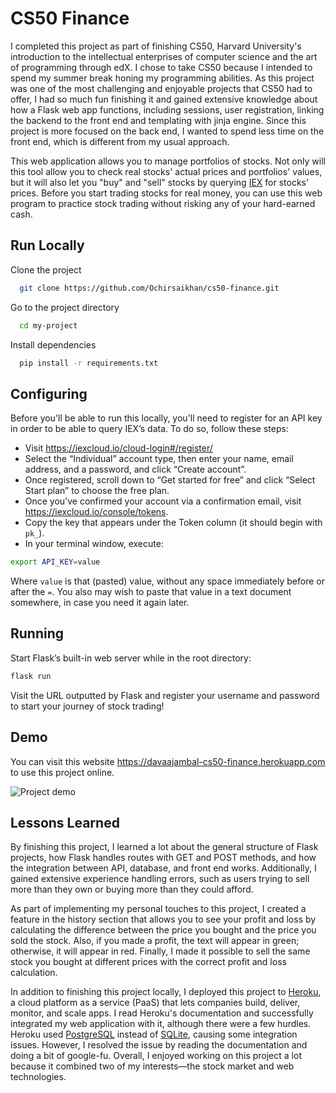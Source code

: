 
# CS50 Finance

I completed this project as part of finishing CS50, Harvard University's introduction to the intellectual enterprises of computer science and the art of programming through edX. I chose to take CS50 because I intended to spend my summer break honing my programming abilities. As this project was one of the most challenging and enjoyable projects that CS50 had to offer, I had so much fun finishing it and gained extensive knowledge about how a Flask web app functions, including sessions, user registration, linking the backend to the front end and templating with jinja engine. Since this project is more focused on the back end, I wanted to spend less time on the front end, which is different from my usual approach.

This web application allows you to manage portfolios of stocks. Not only will this tool allow you to check real stocks' actual prices and portfolios' values, but it will also let you "buy" and "sell" stocks by querying [IEX](https://exchange.iex.io/products/market-data-connectivity/) for stocks' prices. Before you start trading stocks for real money, you can use this web program to practice stock trading without risking any of your hard-earned cash.

## Run Locally

Clone the project

```bash
  git clone https://github.com/Ochirsaikhan/cs50-finance.git
```

Go to the project directory

```bash
  cd my-project
```

Install dependencies

```bash
  pip install -r requirements.txt
```

## Configuring

Before you'll be able to run this locally, you'll need to register for an API key in order to be able to query IEX’s data. To do so, follow these steps:

* Visit https://iexcloud.io/cloud-login#/register/
* Select the “Individual” account type, then enter your name, email address, and a password, and click “Create account”.
* Once registered, scroll down to “Get started for free” and click “Select Start plan” to choose the free plan.
* Once you’ve confirmed your account via a confirmation email, visit https://iexcloud.io/console/tokens.
* Copy the key that appears under the Token column (it should begin with `pk_`).
* In your terminal window, execute:

```bash
export API_KEY=value
```

Where `value` is that (pasted) value, without any space immediately before or after the `=`. You also may wish to paste that value in a text document somewhere, in case you need it again later.

## Running

Start Flask’s built-in web server while in the root directory:

```bash
flask run
```

Visit the URL outputted by Flask and register your username and password to start your journey of stock trading!

## Demo

You can visit this website https://davaajambal-cs50-finance.herokuapp.com to use this project online.

![Project demo](/Demo.gif)

## Lessons Learned

By finishing this project, I learned a lot about the general structure of Flask projects, how Flask handles routes with GET and POST methods, and how the integration between API, database, and front end works. Additionally, I gained extensive experience handling errors, such as users trying to sell more than they own or buying more than they could afford.

As part of implementing my personal touches to this project, I created a feature in the history section that allows you to see your profit and loss by calculating the difference between the price you bought and the price you sold the stock. Also, if you made a profit, the text will appear in green; otherwise, it will appear in red. Finally, I made it possible to sell the same stock you bought at different prices with the correct profit and loss calculation.

In addition to finishing this project locally, I deployed this project to [Heroku](http://heroku.com/), a cloud platform as a service (PaaS) that lets companies build, deliver, monitor, and scale apps. I read Heroku's documentation and successfully integrated my web application with it, although there were a few hurdles. Heroku used [PostgreSQL](https://www.postgresql.org) instead of [SQLite](https://www.sqlite.org), causing some integration issues. However, I resolved the issue by reading the documentation and doing a bit of google-fu. Overall, I enjoyed working on this project a lot because it combined two of my interests—the stock market and web technologies.
